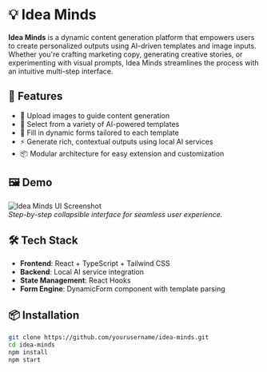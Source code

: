 # 💡 Idea Minds

**Idea Minds** is a dynamic content generation platform that empowers users to create personalized outputs using AI-driven templates and image inputs. Whether you're crafting marketing copy, generating creative stories, or experimenting with visual prompts, Idea Minds streamlines the process with an intuitive multi-step interface.

## 🚀 Features

- 📁 Upload images to guide content generation
- 🧠 Select from a variety of AI-powered templates
- 📝 Fill in dynamic forms tailored to each template
- ⚡ Generate rich, contextual outputs using local AI services
- 📦 Modular architecture for easy extension and customization

## 🖼️ Demo

![Idea Minds UI Screenshot](demo/screenshot.png)  
*Step-by-step collapsible interface for seamless user experience.*

## 🛠️ Tech Stack

- **Frontend**: React + TypeScript + Tailwind CSS
- **Backend**: Local AI service integration
- **State Management**: React Hooks
- **Form Engine**: DynamicForm component with template parsing

## 📦 Installation

```bash
git clone https://github.com/yourusername/idea-minds.git
cd idea-minds
npm install
npm start